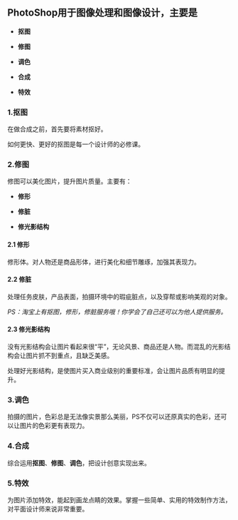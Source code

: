 ## PhotoShop用于图像处理和图像设计，主要是

* **抠图**

* **修图**

* **调色**

* **合成**

* **特效**


### 1.抠图

在做合成之前，首先要将素材抠好。

如何更快、更好的抠图是每一个设计师的必修课。

### 2.修图

修图可以美化图片，提升图片质量。主要有：

* **修形**

* **修脏**

* **修光影结构**


#### 2.1 修形

修形体。对人物还是商品形体，进行美化和细节雕琢，加强其表现力。

#### 2.2 **修脏**

处理任务皮肤，产品表面，拍摄环境中的瑕疵脏点，以及穿帮或影响美观的对象。

_PS：淘宝上有抠图，修形，修脏服务哦！你学会了自己还可以为他人提供服务。_

#### 2.3 **修光影结构**

没有光影结构会让图片看起来很“平”，无论风景、商品还是人物。而混乱的光影结构会让图片抓不到重点，且缺乏美感。

处理好光影结构，是使图片买入商业级别的重要标准，会让图片品质有明显的提升。

### 3.调色

拍摄的图片，色彩总是无法像实景那么美丽，PS不仅可以还原真实的色彩，还可以让图片的色彩更有表现力。

### 4.合成

综合运用**抠图**、**修图**、**调色**，把设计创意实现出来。

### 5.特效

为图片添加特效，能起到画龙点睛的效果。掌握一些简单、实用的特效制作方法，对平面设计师来说非常重要。

